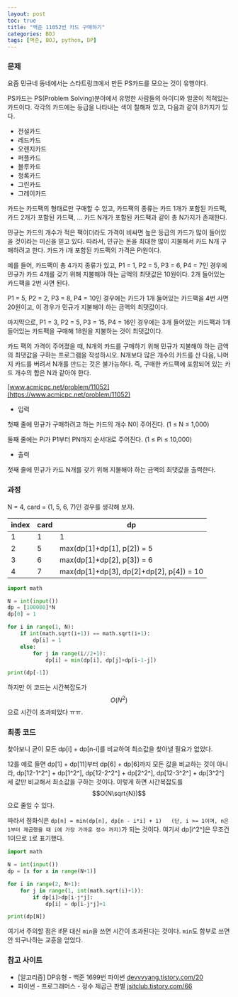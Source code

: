 ```yaml
---
layout: post
toc: true
title: "백준 11052번 카드 구매하기"
categories: BOJ
tags: [백준, BOJ, python, DP]
---
```


### 문제

요즘 민규네 동네에서는 스타트링크에서 만든 PS카드를 모으는 것이 유행이다.

PS카드는 PS(Problem Solving)분야에서 유명한 사람들의 아이디와 얼굴이 적혀있는 카드이다. 각각의 카드에는 등급을 나타내는 색이 칠해져 있고, 다음과 같이 8가지가 있다.

- 전설카드
- 레드카드
- 오렌지카드
- 퍼플카드
- 블루카드
- 청록카드
- 그린카드
- 그레이카드

카드는 카드팩의 형태로만 구매할 수 있고, 카드팩의 종류는 카드 1개가 포함된 카드팩, 카드 2개가 포함된 카드팩, ... 카드 N개가 포함된 카드팩과 같이 총 N가지가 존재한다.

민규는 카드의 개수가 적은 팩이더라도 가격이 비싸면 높은 등급의 카드가 많이 들어있을 것이라는 미신을 믿고 있다. 따라서, 민규는 돈을 최대한 많이 지불해서 카드 N개 구매하려고 한다. 카드가 i개 포함된 카드팩의 가격은 Pi원이다.

예를 들어, 카드팩이 총 4가지 종류가 있고, P1 = 1, P2 = 5, P3 = 6, P4 = 7인 경우에 민규가 카드 4개를 갖기 위해 지불해야 하는 금액의 최댓값은 10원이다. 2개 들어있는 카드팩을 2번 사면 된다.

P1 = 5, P2 = 2, P3 = 8, P4 = 10인 경우에는 카드가 1개 들어있는 카드팩을 4번 사면 20원이고, 이 경우가 민규가 지불해야 하는 금액의 최댓값이다.

마지막으로, P1 = 3, P2 = 5, P3 = 15, P4 = 16인 경우에는 3개 들어있는 카드팩과 1개 들어있는 카드팩을 구매해 18원을 지불하는 것이 최댓값이다.

카드 팩의 가격이 주어졌을 때, N개의 카드를 구매하기 위해 민규가 지불해야 하는 금액의 최댓값을 구하는 프로그램을 작성하시오. N개보다 많은 개수의 카드를 산 다음, 나머지 카드를 버려서 N개를 만드는 것은 불가능하다. 즉, 구매한 카드팩에 포함되어 있는 카드 개수의 합은 N과 같아야 한다.

[www.acmicpc.net/problem/11052](https://www.acmicpc.net/problem/11052)

* 입력

첫째 줄에 민규가 구매하려고 하는 카드의 개수 N이 주어진다. (1 ≤ N ≤ 1,000)

둘째 줄에는 Pi가 P1부터 PN까지 순서대로 주어진다. (1 ≤ Pi ≤ 10,000)

* 출력

첫째 줄에 민규가 카드 N개를 갖기 위해 지불해야 하는 금액의 최댓값을 출력한다.

### 과정

N = 4, card = (1, 5, 6, 7)인 경우를 생각해 보자.

index|card|dp
--|--|--
1|1|1
2|5|max(dp[1]+dp[1], p[2]) = 5
3|6|max(dp[1]+dp[2], p[3]) = 6
4|7|max(dp[1]+dp[3], dp[2]+dp[2], p[4]) = 10



```python
import math

N = int(input())
dp = [100000]*N
dp[0] = 1

for i in range(1, N):
    if int(math.sqrt(i+1)) == math.sqrt(i+1):
        dp[i] = 1
    else:
        for j in range(i//2+1):
            dp[i] = min(dp[i], dp[j]+dp[i-1-j])

print(dp[-1])
```

하지만 이 코드는 시간복잡도가 $$O(N^2)$$으로 시간이 초과되었다 ㅠㅠ.

### 최종 코드

찾아보니 굳이 모든 dp[i] + dp[n-i]를 비교하여 최소값을 찾아낼 필요가 없었다.

12를 예로 들면 dp[1] + dp[11]부터 dp[6] + dp[6]까지 모든 값을 비교하는 것이 아니라, dp[12-1^2^] + dp[1^2^], dp[12-2^2^] + dp[2^2^], dp[12-3^2^] + dp[3^2^] 세 값만 비교해서 최소값을 구하는 것이다. 이렇게 하면 시간복잡도를 $$O(N\sqrt{N})$$으로 줄일 수 있다.

따라서 점화식은 `dp[n] = min(dp[n], dp[n - i*i] + 1)   (단, i >= 1이며, n은 1부터 제곱했을 때 i에 가장 가까운 정수 까지)`가 되는 것이다. 여기서 dp[i^2^]은 무조건 1이므로 `1`로 표기했다.

```python
import math

N = int(input())
dp = [x for x in range(N+1)]

for i in range(2, N+1):
    for j in range(1, int(math.sqrt(i)+1)):
        if dp[i]>dp[i-j*j]:
            dp[i] = dp[i-j*j]+1

print(dp[N])
```

여기서 주의할 점은 if문 대신 `min`을 쓰면 시간이 초과된다는 것이다. `min`도 함부로 쓰면 안 되구나하는 교훈을 얻었다.

### 참고 사이트

- [알고리즘] DP유형 - 백준 1699번 파이썬 [devvvyang.tistory.com/20](https://devvvyang.tistory.com/20)
- 파이썬 - 프로그래머스 - 정수 제곱근 판별 [jsitclub.tistory.com/66](https://jsitclub.tistory.com/66)
